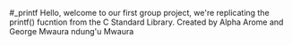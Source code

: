 #_printf
Hello, welcome to our first group project, we're replicating the printf() fucntion from the C Standard Library.
Created by Alpha Arome and George Mwaura ndung'u Mwaura